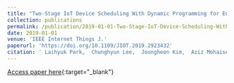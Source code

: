 ```yaml
---
title: "Two-Stage IoT Device Scheduling With Dynamic Programming for Energy Internet Systems"
collection: publications
permalink: /publication/2019-01-01-Two-Stage-IoT-Device-Scheduling-With-Dynamic-Programming-for-Energy-Internet-Systems
date: 2019-01-01
venue: 'IEEE Internet Things J.'
paperurl: 'https://doi.org/10.1109/JIOT.2019.2923432'
citation: ' Laihyuk Park,  Chunghyun Lee,  Joongheon Kim,  Aziz Mohaisen,  Sungrae Cho, &quot;Two-Stage IoT Device Scheduling With Dynamic Programming for Energy Internet Systems.&quot; IEEE Internet Things J., 2019.'
---
```

[Access paper here](https://doi.org/10.1109/JIOT.2019.2923432){:target="_blank"}
